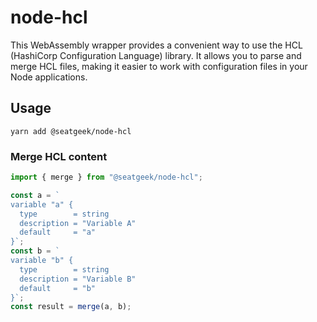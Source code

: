 # node-hcl

This WebAssembly wrapper provides a convenient way to use the HCL (HashiCorp Configuration Language) library. It allows you to parse and merge HCL files, making it easier to work with configuration files in your Node applications.

## Usage

```
yarn add @seatgeek/node-hcl
```

### Merge HCL content

```javascript
import { merge } from "@seatgeek/node-hcl";

const a = `
variable "a" {
  type        = string
  description = "Variable A"
  default     = "a"
}`;
const b = `
variable "b" {
  type        = string
  description = "Variable B"
  default     = "b"
}`;
const result = merge(a, b);
```
